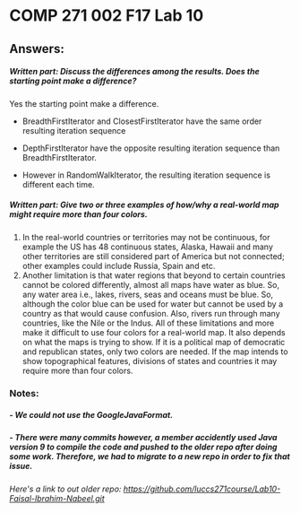 # COMP 271 002 F17 Lab 10

## Answers:
##### Written part: Discuss the differences among the results. Does the starting point make a difference?

Yes the starting point make a difference.

- BreadthFirstIterator and ClosestFirstIterator have the same order resulting iteration sequence

- DepthFirstIterator have the opposite resulting iteration sequence than BreadthFirstIterator.

- However in RandomWalkIterator, the resulting iteration sequence is different each time.

##### Written part: Give two or three examples of how/why a real-world map might require more than four colors.
1.    In the real-world countries or territories may not be continuous, for example the US has 48 continuous states, Alaska, Hawaii and many other territories are still considered part of America but not connected; other examples could include Russia, Spain and etc.
2.    Another limitation is that water regions that beyond to certain countries cannot be colored differently, almost all maps have water as blue. So, any water area i.e., lakes, rivers, seas and oceans must be blue. So, although the color blue can be used for water but cannot be used by a country as that would cause confusion. Also, rivers run through many countries, like the Nile or the Indus.
All of these limitations and more make it difficult to use four colors for a real-world map. It also depends on what the maps is trying to show. If it is a political map of democratic and republican states, only two colors are needed. If the map intends to show topographical features, divisions of states and countries it may require more than four colors.

### Notes:
##### - We could not use the GoogleJavaFormat.
##### - There were many commits however, a member accidently used Java version 9 to compile the code and pushed to the older repo after doing some work. Therefore, we had to migrate to a new repo in order to fix that issue.
###### Here's a link to out older repo: https://github.com/luccs271course/Lab10-Faisal-Ibrahim-Nabeel.git